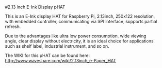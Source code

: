 <!--
---
name: waveshare213paper
class: board
type: display
formfactor: pHAT
manufacturer: WaveShare
description: an E-Ink display pHAT for with embedded controller, communicating via SPI interface.
url: https://www.waveshare.com/product/2.13inch-e-paper-hat.htm
buy: https://www.waveshare.com/product/2.13inch-e-paper-hat.htm
image: 'waveshare213eink.png'
pincount: 40
eeprom: no
power:
  '1':
ground:
  '39':
pin:
  '11':
    name: RST
  '19':
    name: DIN
  '23':
    name: CLK
  '18':
    name: BUSY
  '22':
    name: DC
  '24':
    name: CS

-->
#2.13 Inch E-Ink Display pHAT

This is an E-Ink display HAT for Raspberry Pi, 2.13inch, 250x122 resolution, with embedded controller, communicating via SPI interface, supports partial refresh.

Due to the advantages like ultra low power consumption, wide viewing angle, clear display without electricity, it is an ideal choice for applications such as shelf label, industrial instrument, and so on.

The WIKI for this pHAT can be found here: http://www.waveshare.com/wiki/2.13inch_e-Paper_HAT
